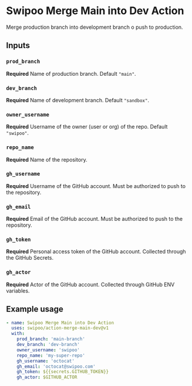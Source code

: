 # Swipoo Merge Main into Dev Action

Merge production branch into development branch o push to production.

## Inputs

### `prod_branch`

**Required** Name of production branch. Default `"main"`.

### `dev_branch`

**Required** Name of development branch. Default `"sandbox"`.

### `owner_username`

**Required** Username of the owner (user or org) of the repo. Default `"swipoo"`.

### `repo_name`

**Required** Name of the repository.

### `gh_username`

**Required** Username of the GitHub account. Must be authorized to push to the repository.

### `gh_email`

**Required** Email of the GitHub account. Must be authorized to push to the repository.

### `gh_token`

**Required** Personal access token of the GitHub account. Collected through the GitHub Secrets.

### `gh_actor`

**Required** Actor of the GitHub account. Collected through GitHub ENV variables.

## Example usage

```yml
- name: Swipoo Merge Main into Dev Action
  uses: swipoo/action-merge-main-dev@v1
  with:
    prod_branch: 'main-branch'
    dev_branch: 'dev-branch'
    owner_username: 'swipoo'
    repo_name: 'my-super-repo'
    gh_username: 'octocat'
    gh_email: 'octocat@swipoo.com'
    gh_token: ${{secrets.GITHUB_TOKEN}}
    gh_actor: $GITHUB_ACTOR
```
